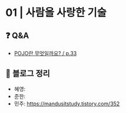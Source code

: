 # 01 | 사람을 사랑한 기술

## ❓ Q&A

- [POJO란 무엇일까요? / p.33](https://github.com/ChoonsikDevLab/Frog-Study/issues/1)

## 📝 블로그 정리
- 혜영:
- 준한: 
- 민주: https://mandusitstudy.tistory.com/352

